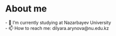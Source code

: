 # About me 

<!-- **dilyaraarynova/dilyaraarynova** is a ✨ _special_ ✨ repository because its `README.md` (this file) appears on your GitHub profile. --!>

- 🌱 I’m currently studying at Nazarbayev University  <br>

- 📫 How to reach me: dilyara.arynova@nu.edu.kz
